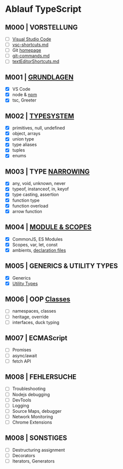 # Ablauf TypeScript

## M000 | VORSTELLUNG

-   [ ] [Visual Studio Code](https://code.visualstudio.com/)
-   [ ] [vsc-shortcuts.md](SHORTCUTS-VSCODE.md)
-   [ ] Git [homepage](https://git-scm.com)
-   [ ] [git-commands.md](GIT-COMMANDS.md)
-   [ ] [textEditorShortcuts.md](SHORTCUTS-EDITOR.md)

## M001 | [GRUNDLAGEN](https://www.typescriptlang.org/docs/handbook/2/basic-types.html)

-   [x] VS Code
-   [x] node & [npm](https://www.npmjs.com/)
-   [x] tsc, Greeter

## M002 | [TYPESYSTEM](https://www.typescriptlang.org/docs/handbook/2/everyday-types.html)

-   [x] primitives, null, undefined
-   [x] object, arrays
-   [x] union type
-   [x] type aliases
-   [x] tuples
-   [x] enums

## M003 | TYPE [NARROWING](https://www.typescriptlang.org/docs/handbook/2/narrowing.html)

-   [x] any, void, unknown, never
-   [x] typeof, instanceof, in, keyof
-   [x] type casting, assertion
-   [x] function type
-   [x] function overload
-   [x] arrow function

## M004 | [MODULE & SCOPES](https://www.typescriptlang.org/docs/handbook/modules/theory.html)

-   [x] CommonJS, ES Modules
-   [x] Scopes, var, let, const
-   [x] ambients, [declaration files](https://www.typescriptlang.org/docs/handbook/declaration-files/by-example.html#handbook-content)

## M005 | GENERICS & UTILITY TYPES

-   [x] Generics
-   [x] [Utility Types](https://www.typescriptlang.org/docs/handbook/utility-types.html)

## M006 | OOP [Classes](https://www.typescriptlang.org/docs/handbook/2/classes.html)

-   [ ] namespaces, classes
-   [ ] heritage, override
-   [ ] interfaces, duck typing

## M007 | ECMAScript

-   [ ] Promises
-   [ ] async/await
-   [ ] fetch API

## M008 | FEHLERSUCHE

-   [ ] Troubleshooting
-   [ ] Nodejs debugging
-   [ ] DevTools
-   [ ] Logging
-   [ ] Source Maps, debugger
-   [ ] Network Monitoring
-   [ ] Chrome Extensions

## M008 | SONSTIGES

-   [ ] Destructuring assignment
-   [ ] Decorators
-   [ ] Iterators, Generators
